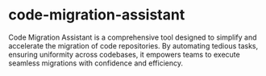 # code-migration-assistant
Code Migration Assistant is a comprehensive tool designed to simplify and accelerate the migration of code repositories. By automating tedious tasks, ensuring uniformity across codebases, it empowers teams to execute seamless migrations with confidence and efficiency.
